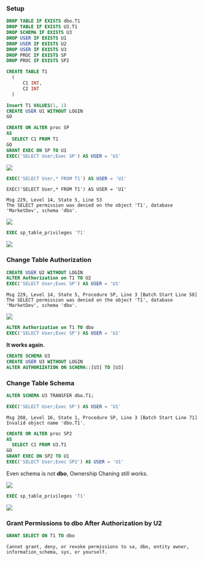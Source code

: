 ### Setup

```sql
DROP TABLE IF EXISTS dbo.T1
DROP TABLE IF EXISTS U3.T1
DROP SCHEMA IF EXISTS U3
DROP USER IF EXISTS U1
DROP USER IF EXISTS U2
DROP USER IF EXISTS U3
DROP PROC IF EXISTS SP
DROP PROC IF EXISTS SP2

CREATE TABLE T1
  (
      C1 INT,
      C2 INT
  )

Insert T1 VALUES(1, 1)
CREATE USER U1 WITHOUT LOGIN
GO
```

```sql
CREATE OR ALTER proc SP
AS
  SELECT C1 FROM T1
GO
GRANT EXEC ON SP TO U1
EXEC('SELECT User;Exec SP') AS USER = 'U1'
```

![](https://i.imgur.com/ungc6RI.png)

```sql
EXEC('SELECT User,* FROM T1') AS USER = 'U1'
```

```plain
EXEC('SELECT User,* FROM T1') AS USER = 'U1'
```

```plain
Msg 229, Level 14, State 5, Line 53
The SELECT permission was denied on the object 'T1', database 'MarketDev', schema 'dbo'.
```
![](https://i.imgur.com/Eiii8JG.png)

```sql
EXEC sp_table_privileges 'T1'  
```

![](https://i.imgur.com/uUPjvjE.png)

### Change Table Authorization

```sql
CREATE USER U2 WITHOUT LOGIN
ALTER Authorization on T1 TO U2
EXEC('SELECT User;Exec SP') AS USER = 'U1'
```

```plain
Msg 229, Level 14, State 5, Procedure SP, Line 3 [Batch Start Line 58]
The SELECT permission was denied on the object 'T1', database 'MarketDev', schema 'dbo'.
```

![](https://i.imgur.com/GkWpCxa.png)

```sql
ALTER Authorization on T1 TO dbo
EXEC('SELECT User;Exec SP') AS USER = 'U1'
```

**It works again.**

```sql
CREATE SCHEMA U3
CREATE USER U3 WITHOUT LOGIN
ALTER AUTHORIZATION ON SCHEMA::[U3] TO [U3]
```

### Change Table Schema

```sql
ALTER SCHEMA U3 TRANSFER dbo.T1;  
```

```sql
EXEC('SELECT User;Exec SP') AS USER = 'U1'
```

```plain
Msg 208, Level 16, State 1, Procedure SP, Line 3 [Batch Start Line 71]
Invalid object name 'dbo.T1'.
```

```sql
CREATE OR ALTER proc SP2
AS
  SELECT C1 FROM U3.T1
GO
GRANT EXEC ON SP2 TO U1
EXEC('SELECT User;Exec SP2') AS USER = 'U1'
```

Even schema is not **dbo**, Ownership Chaning still works.

![](https://i.imgur.com/qZntp7j.png)

```sql
EXEC sp_table_privileges 'T1'  
```

![](https://i.imgur.com/NF4Ib7b.png)

### Grant Permissions to dbo After Authorization by U2

```sql
GRANT SELECT ON T1 TO dbo
```

```plain
Cannot grant, deny, or revoke permissions to sa, dbo, entity owner, information_schema, sys, or yourself.
```









